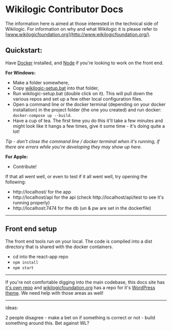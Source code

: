 
# Wikilogic Contributor Docs

The information here is aimed at those interested in the technical side of Wikilogic. For information on why and what Wikilogic it is please refer to [www.wikilogicfoundation.org](http://www.wikilogicfoundation.org/).

## Quickstart:

Have [Docker](https://www.docker.com/community-edition) installed, and [Node](https://nodejs.org) if you're looking to work on the front end.

**For Windows:**
 - Make a folder somewhere, 
 - Copy [wikilogic-setup.bat](https://raw.githubusercontent.com/WikiLogic/wikilogic.github.io/master/wikilogic-setup.bat) into that folder, 
 - Run wikilogic-setup.bat (double click on it). This will pull down the various repos and set up a few other local configuration files.
 - Open a command line or the docker terminal (depending on your docker installation) in the project folder (the one you created) and run docker: `docker-compose up --build`.
 - Have a cup of tea. The first time you do this it'll take a few minutes and might look like it hangs a few times, give it some time - it's doing quite a lot!

_Tip - don't close the command line / docker terminal when it's running, if there are errors while you're developing they may show up here._

**For Apple:**
 - Contribute!

If that all went well, or even to test if it all went well, try opening the following:

 - http://localhost/ for the app
 - http://localhost/api for the api (check http://localhost/api/test to see it's running properly)
 - http://localhost:7474 for the db (un & pw are set in the dockerfile)

---

## Front end setup

The front end tools run on your local. The code is compiled into a dist directory that is shared with the docker containers.

 - cd into the react-app repo
 - `npm install`
 - `npm start`

---

If you're not comfortable digging into the main codebase, this docs site has [it's own repo](https://github.com/WikiLogic/wikilogic.github.io) and [wikilogicfoundation.org](http://www.wikilogicfoundation.org/) has a repo for it's [WordPress theme](https://github.com/WikiLogic/foundation). We need help with those areas as well!

---

ideas:

2 people disagree - make a bet on if something is correct or not - build something around this. Bet against WL?
